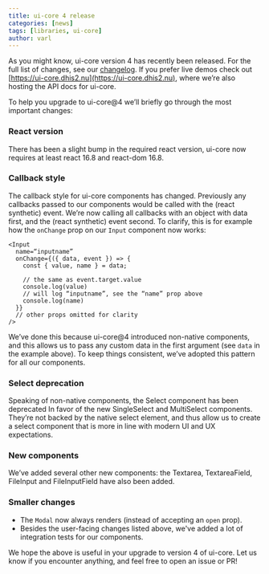 ```yaml
---
title: ui-core 4 release
categories: [news]
tags: [libraries, ui-core]
author: varl
---
```


As you might know, ui-core version 4 has recently been released. For the full list of changes, see our [changelog](https://github.com/dhis2/ui-core/blob/master/CHANGELOG.md). If you prefer live demos check out [https://ui-core.dhis2.nu](https://ui-core.dhis2.nu), where we’re also hosting the API docs for ui-core.

To help you upgrade to ui-core@4 we’ll briefly go through the most important changes:

### React version

There has been a slight bump in the required react version, ui-core now requires at least react 16.8 and react-dom 16.8.

### Callback style

The callback style for ui-core components has changed. Previously any callbacks passed to our components would be called with the (react synthetic) event. We’re now calling all callbacks with an object with data first, and the (react synthetic) event second. To clarify, this is for example how the `onChange` prop on our `Input` component now works:

```
<Input
  name=“inputname”
  onChange={({ data, event }) => {
    const { value, name } = data;
    
    // the same as event.target.value
    console.log(value)
    // will log “inputname”, see the “name” prop above
    console.log(name)
  }}
  // other props omitted for clarity
/>
```

We’ve done this because ui-core@4 introduced non-native components, and this allows us to pass any custom data in the first argument (see `data` in the example above). To keep things consistent, we’ve adopted this pattern for all our components.

### Select deprecation

Speaking of non-native components, the Select component has been deprecated In favor of the new SingleSelect and MultiSelect components. They’re not backed by the native select element, and thus allow us to create a select component that is more in line with modern UI and UX expectations.

### New components

We’ve added several other new components: the Textarea, TextareaField, FileInput and FileInputField have also been added.

### Smaller changes

- The `Modal` now always renders (instead of accepting an `open` prop).
- Besides the user-facing changes listed above, we've added a lot of integration tests for our components. 

We hope the above is useful in your upgrade to version 4 of ui-core. Let us know if you encounter anything, and feel free to open an issue or PR!
